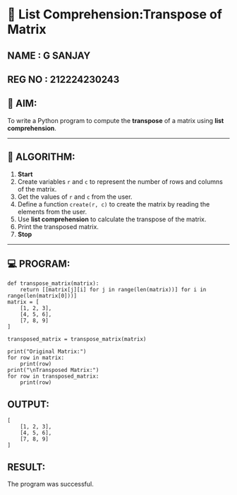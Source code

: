 # 🧮 List Comprehension:Transpose of Matrix 
NAME : G SANJAY
---
REG NO : 212224230243
---
## 🎯 AIM:
To write a Python program to compute the **transpose** of a matrix using **list comprehension**.

---

## 🧠 ALGORITHM:

1. **Start**
2. Create variables `r` and `c` to represent the number of rows and columns of the matrix.
3. Get the values of `r` and `c` from the user.
4. Define a function `create(r, c)` to create the matrix by reading the elements from the user.
5. Use **list comprehension** to calculate the transpose of the matrix.
6. Print the transposed matrix.
7. **Stop**

---

## 💻 PROGRAM:
~~~
def transpose_matrix(matrix):
    return [[matrix[j][i] for j in range(len(matrix))] for i in range(len(matrix[0]))]
matrix = [
    [1, 2, 3],
    [4, 5, 6],
    [7, 8, 9]
]

transposed_matrix = transpose_matrix(matrix)

print("Original Matrix:")
for row in matrix:
    print(row)
print("\nTransposed Matrix:")
for row in transposed_matrix:
    print(row)
~~~
## OUTPUT:
~~~
[
    [1, 2, 3],
    [4, 5, 6],
    [7, 8, 9]
]
~~~
## RESULT:
The program was successful.

